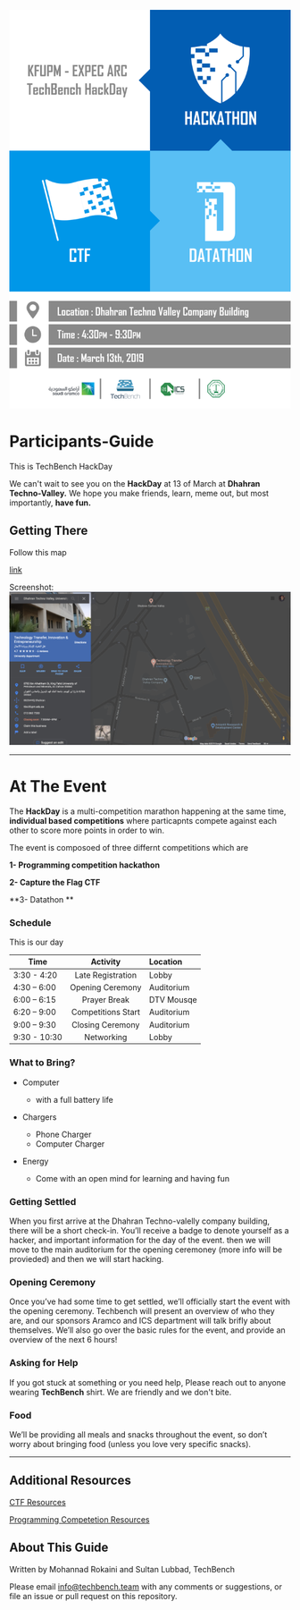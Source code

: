 ![alt text](https://github.com/techbench-sa/Participants-Guide/blob/master/9.png)



# Participants-Guide
This is TechBench HackDay

We can't wait to see you on the **HackDay** at 13 of March at **Dhahran Techno-Valley.** We hope you make friends, learn, meme out, but most importantly, **have fun.**

## Getting There

Follow this map 

[link](https://goo.gl/maps/v2qhV6vSfam)

Screenshot:
![alt text](https://github.com/techbench-sa/Participants-Guide/blob/master/Screen%20Shot%202019-03-12%20at%203.16.18%20PM.png)

----


# At The Event

The **HackDay** is a multi-competition marathon happening at the same time, **individual based competitions** where particapnts compete against each other to score more points in order to win.

The event is composoed of three differnt competitions which are

**1- Programming competition hackathon**

**2- Capture the Flag CTF**

**3- Datathon **


###  Schedule


This is our day 

| Time          | Activity         | Location  |
| ------------- |:----------------:|:----------|
| 3:30 - 4:20   |Late Registration |Lobby      |
| 4:30 – 6:00   |Opening Ceremony  |Auditorium |
| 6:00 – 6:15   |Prayer Break      |DTV Mousqe |
| 6:20 – 9:00   |Competitions Start|Auditorium |
| 9:00 – 9:30   |Closing Ceremony  |Auditorium |
| 9:30 - 10:30  |Networking        |Lobby      |


###  What to Bring?

-   Computer
    -  with a full battery life
    
-   Chargers
    -   Phone Charger
    -   Computer Charger

-   Energy 
    -   Come with an open mind for learning and having fun
    

### Getting Settled

When you first arrive at the Dhahran Techno-valelly company building, there will be a short
check-in. You’ll receive a badge to denote yourself as a hacker, and important information for the day of the event.
then we will move to the main auditorium for the opening ceremoney (more info will be provieded) and then we will start hacking.

### Opening Ceremony

Once you’ve had some time to get settled, we’ll officially start the event with the opening ceremony. Techbench will present  an overview of who they are, and our sponsors Aramco and ICS department will talk brifly about themselves. We’ll also go over the basic rules for the event, and provide an overview of the next 6 hours!


### Asking for Help

If you got stuck at something or you need help, Please reach out to anyone wearing **TechBench** shirt.
We are friendly and we don't bite.


### Food

We’ll be providing all meals and snacks throughout the event, so don’t
worry about bringing food (unless you love very specific snacks). 



----


## Additional Resources
[CTF Resources](https://ctfs.github.io/resources/)

[Programming Competetion Resources](https://github.com/lnishan/awesome-competitive-programming)


## About This Guide
Written by Mohannad Rokaini and Sultan Lubbad, TechBench

Please email [info@techbench.team](mailto:info@techbench.team) with any
comments or suggestions, or file an issue or pull request on this
repository.




   

    

 

    
    
    
    
